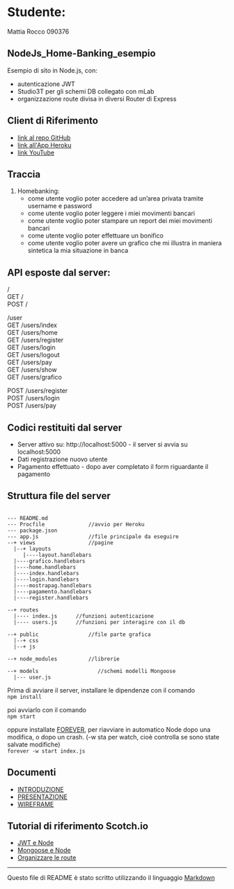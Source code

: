 # Studente:
Mattia Rocco    090376

## NodeJs_Home-Banking_esempio
Esempio di sito in Node.js, con: 
- autenticazione JWT
- Studio3T per gli schemi DB collegato con mLab
- organizzazione route divisa in diversi Router di Express


## Client di Riferimento
- [link al repo GitHub](https://github.com/rokketta1993/Programmazione-Web)
- [link all'App Heroku](https://homebanking-app.herokuapp.com/)
- [link YouTube](wwww.youtube.com)



## Traccia
1. Homebanking: 
   - come utente voglio poter accedere ad un’area privata tramite username e password
   - come utente voglio poter leggere i miei movimenti bancari
   - come utente voglio poter stampare un report dei miei movimenti bancari
   - come utente voglio poter effettuare un bonifico
   - come utente voglio poter avere un grafico che mi illustra in maniera sintetica la mia situazione in banca
   



## API esposte dal server:

/     
GET   /  
POST  /

/user    
GET   /users/index  
GET   /users/home    
GET   /users/register  
GET   /users/login  
GET   /users/logout  
GET   /users/pay  
GET   /users/show  
GET   /users/grafico  

POST  /users/register  
POST  /users/login  
POST  /users/pay  







## Codici restituiti dal server
- Server attivo su: http://localhost:5000 - il server si avvia su localhost:5000
- Dati registrazione nuovo utente
- Pagamento effettuato - dopo aver completato il form riguardante il pagamento




## Struttura file del server
```

--- README.md
--- Procfile              //avvio per Heroku
--- package.json
--- app.js                //file principale da eseguire
--+ views                 //pagine
  |--+ layouts
     |----layout.handlebars
  |----grafico.handlebars
  |----home.handlebars
  |----index.handlebars
  |----login.handlebars
  |----mostrapag.handlebars
  |----pagamento.handlebars
  |----register.handlebars
	
--+ routes
  |---- index.js      //funzioni autenticazione 
  |---- users.js      //funzioni per interagire con il db
 
--+ public                //file parte grafica
  |--+ css
  |--+ js
  
--+ node_modules          //librerie

--+ models                   //schemi modelli Mongoose
  |--- user.js
```

Prima di avviare il server, installare le dipendenze con il comando  
`npm install`

poi avviarlo con il comando  
`npm start`

oppure installate [FOREVER](https://github.com/foreverjs/forever), per riavviare in automatico Node dopo una modifica, o dopo un crash. (-w sta per watch, cioè controlla se sono state salvate modifiche)  
`forever -w start index.js`



## Documenti 

- [INTRODUZIONE](https://drive.google.com/file/d/0B3kcv5P3VjYRWkl3NHlCZXI5VVU/view?usp=sharing)
- [PRESENTAZIONE](https://drive.google.com/file/d/0B3kcv5P3VjYRS0dyRXZLUVF5eFk/view?usp=sharing)
- [WIREFRAME](https://drive.google.com/file/d/0B3kcv5P3VjYRaVRpNTdGOTdNVmM/view?usp=sharing)

## Tutorial di riferimento Scotch.io
- [JWT e Node](https://scotch.io/tutorials/authenticate-a-node-js-api-with-json-web-tokens)
- [Mongoose e Node](https://scotch.io/tutorials/using-mongoosejs-in-node-js-and-mongodb-applications)
- [Organizzare le route](https://scotch.io/tutorials/keeping-api-routing-clean-using-express-routers)

***

Questo file di README è stato scritto utilizzando il linguaggio [Markdown](https://github.com/adam-p/markdown-here/wiki/Markdown-Cheatsheet#links)
